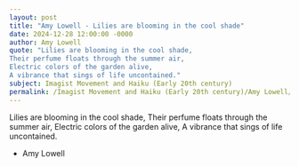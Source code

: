 ```yaml
---
layout: post
title: "Amy Lowell - Lilies are blooming in the cool shade"
date: 2024-12-28 12:00:00 -0000
author: Amy Lowell
quote: "Lilies are blooming in the cool shade, 
Their perfume floats through the summer air, 
Electric colors of the garden alive, 
A vibrance that sings of life uncontained."
subject: Imagist Movement and Haiku (Early 20th century)
permalink: /Imagist Movement and Haiku (Early 20th century)/Amy Lowell/Amy Lowell - Lilies are blooming in the cool shade
---
```


Lilies are blooming in the cool shade, 
Their perfume floats through the summer air, 
Electric colors of the garden alive, 
A vibrance that sings of life uncontained.

- Amy Lowell
